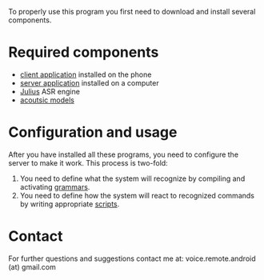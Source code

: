 To properly use this program you first need to download and install several components.

# Required components #

  * [client application](Client.md) installed on the phone
  * [server application](Server.md) installed on a computer
  * [Julius](Julius.md) ASR engine
  * [acoutsic models](AcousticModels.md)

# Configuration and usage #

After you have installed all these programs, you need to configure the server to make it work. This process is two-fold:

  1. You need to define what the system will recognize by compiling and activating [grammars](grammars.md).
  1. You need to define how the system will react to recognized commands by writing appropriate [scripts](scripts.md).

# Contact #

For further questions and suggestions contact me at: voice.remote.android (at) gmail.com